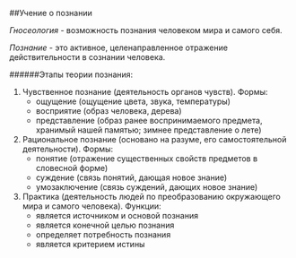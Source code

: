 ##Учение о познании

*Гносеология* - возможность познания человеком мира и самого себя.

*Познание* - это активное, целенаправленное отражение действительности в сознании человека.

######Этапы теории познания:
1. Чувственное познание (деятельность органов чувств). Формы:
	- ощущение (ощущение цвета, звука, температуры)
	- восприятие (образ человека, дерева)
	- представление (образ ранее воспринимаемого предмета, хранимый нашей памятью; зимнее представление о лете)
2. Рациональное познание (основано на разуме, его самостоятельной деятельности). Формы:
	- понятие (отражение существенных свойств предметов в словесной форме)
	- суждение (связь понятий, дающая новое знание)
	- умозаключение (связь суждений, дающих новое знание)
3. Практика (деятельность людей по преобразованию окружающего мира и самого человека). Функции:
	- является источником и основой познания
	- является конечной целью познания
	- определяет потребность познания
	- является критерием истины